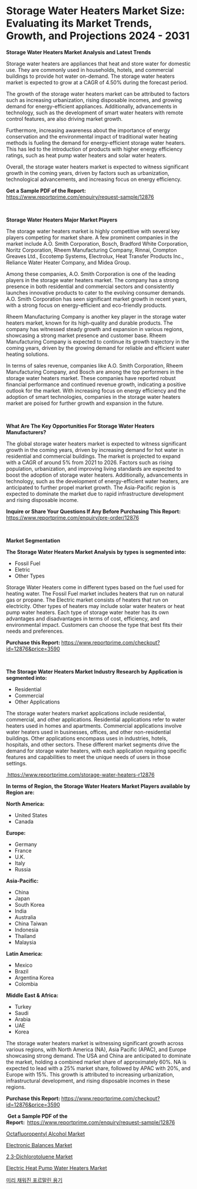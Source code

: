 <p><h1>Storage Water Heaters Market Size: Evaluating its Market Trends, Growth, and Projections 2024 - 2031</h1></p><p><strong>Storage Water Heaters Market Analysis and Latest Trends</strong></p>
<p><p>Storage water heaters are appliances that heat and store water for domestic use. They are commonly used in households, hotels, and commercial buildings to provide hot water on-demand. The storage water heaters market is expected to grow at a CAGR of 4.50% during the forecast period.</p><p>The growth of the storage water heaters market can be attributed to factors such as increasing urbanization, rising disposable incomes, and growing demand for energy-efficient appliances. Additionally, advancements in technology, such as the development of smart water heaters with remote control features, are also driving market growth.</p><p>Furthermore, increasing awareness about the importance of energy conservation and the environmental impact of traditional water heating methods is fueling the demand for energy-efficient storage water heaters. This has led to the introduction of products with higher energy efficiency ratings, such as heat pump water heaters and solar water heaters.</p><p>Overall, the storage water heaters market is expected to witness significant growth in the coming years, driven by factors such as urbanization, technological advancements, and increasing focus on energy efficiency.</p></p>
<p><strong>Get a Sample PDF of the Report:&nbsp;</strong> <a href="https://www.reportprime.com/enquiry/request-sample/12876">https://www.reportprime.com/enquiry/request-sample/12876</a></p>
<p>&nbsp;</p>
<p><strong>Storage Water Heaters Major Market Players</strong></p>
<p><p>The storage water heaters market is highly competitive with several key players competing for market share. A few prominent companies in the market include A.O. Smith Corporation, Bosch, Bradford White Corporation, Noritz Corporation, Rheem Manufacturing Company, Rinnai, Crompton Greaves Ltd., Eccotemp Systems, Electrolux, Heat Transfer Products Inc., Reliance Water Heater Company, and Midea Group.</p><p>Among these companies, A.O. Smith Corporation is one of the leading players in the storage water heaters market. The company has a strong presence in both residential and commercial sectors and consistently launches innovative products to cater to the evolving consumer demands. A.O. Smith Corporation has seen significant market growth in recent years, with a strong focus on energy-efficient and eco-friendly products.</p><p>Rheem Manufacturing Company is another key player in the storage water heaters market, known for its high-quality and durable products. The company has witnessed steady growth and expansion in various regions, showcasing a strong market presence and customer base. Rheem Manufacturing Company is expected to continue its growth trajectory in the coming years, driven by the growing demand for reliable and efficient water heating solutions.</p><p>In terms of sales revenue, companies like A.O. Smith Corporation, Rheem Manufacturing Company, and Bosch are among the top performers in the storage water heaters market. These companies have reported robust financial performance and continued revenue growth, indicating a positive outlook for the market. With increasing focus on energy efficiency and the adoption of smart technologies, companies in the storage water heaters market are poised for further growth and expansion in the future.</p></p>
<p>&nbsp;</p>
<p><strong>What Are The Key Opportunities For Storage Water Heaters Manufacturers?</strong></p>
<p><p>The global storage water heaters market is expected to witness significant growth in the coming years, driven by increasing demand for hot water in residential and commercial buildings. The market is projected to expand with a CAGR of around 5% from 2021 to 2026. Factors such as rising population, urbanization, and improving living standards are expected to boost the adoption of storage water heaters. Additionally, advancements in technology, such as the development of energy-efficient water heaters, are anticipated to further propel market growth. The Asia-Pacific region is expected to dominate the market due to rapid infrastructure development and rising disposable income.</p></p>
<p><strong>Inquire or Share Your Questions If Any Before Purchasing This Report:</strong> <a href="https://www.reportprime.com/enquiry/pre-order/12876">https://www.reportprime.com/enquiry/pre-order/12876</a></p>
<p>&nbsp;</p>
<p><strong>Market Segmentation</strong></p>
<p><strong>The Storage Water Heaters Market Analysis by types is segmented into:</strong></p>
<p><ul><li>Fossil Fuel</li><li>Eletric</li><li>Other Types</li></ul></p>
<p><p>Storage Water Heaters come in different types based on the fuel used for heating water. The Fossil Fuel market includes heaters that run on natural gas or propane. The Electric market consists of heaters that run on electricity. Other types of heaters may include solar water heaters or heat pump water heaters. Each type of storage water heater has its own advantages and disadvantages in terms of cost, efficiency, and environmental impact. Customers can choose the type that best fits their needs and preferences.</p></p>
<p><strong>Purchase this Report:&nbsp;</strong><a href="https://www.reportprime.com/checkout?id=12876&price=3590">https://www.reportprime.com/checkout?id=12876&price=3590</a></p>
<p>&nbsp;</p>
<p><strong>The Storage Water Heaters Market Industry Research by Application is segmented into:</strong></p>
<p><ul><li>Residential</li><li>Commercial</li><li>Other Applications</li></ul></p>
<p><p>The storage water heaters market applications include residential, commercial, and other applications. Residential applications refer to water heaters used in homes and apartments. Commercial applications involve water heaters used in businesses, offices, and other non-residential buildings. Other applications encompass uses in industries, hotels, hospitals, and other sectors. These different market segments drive the demand for storage water heaters, with each application requiring specific features and capabilities to meet the unique needs of users in those settings.</p></p>
<p><a href="https://www.reportprime.com/storage-water-heaters-r12876">&nbsp;https://www.reportprime.com/storage-water-heaters-r12876</a></p>
<p><strong>In terms of Region, the Storage Water Heaters Market Players available by Region are:</strong></p>
<p>
    <p> <strong> North America: </strong>
        <ul>
            <li>United States</li>
            <li>Canada</li>
        </ul>
        </p> 
    <p> <strong> Europe: </strong>
        <ul>
            <li>Germany</li>
            <li>France</li>
            <li>U.K.</li>
            <li>Italy</li>
            <li>Russia</li>
        </ul>
        </p> 
    <p> <strong> Asia-Pacific: </strong>
        <ul>
            <li>China</li>
            <li>Japan</li>
            <li>South Korea</li>
            <li>India</li>
            <li>Australia</li>
            <li>China Taiwan</li>
            <li>Indonesia</li>
            <li>Thailand</li>
            <li>Malaysia</li>
        </ul>
        </p> 
    <p> <strong> Latin America: </strong>
        <ul>
            <li>Mexico</li>
            <li>Brazil</li>
            <li>Argentina Korea</li>
            <li>Colombia</li>
        </ul>
        </p> 
    <p> <strong> Middle East & Africa: </strong>
        <ul>
            <li>Turkey</li>
            <li>Saudi</li>
            <li>Arabia</li>
            <li>UAE</li>
            <li>Korea</li>
        </ul>
    </p>
    </p>
<p><p>The storage water heaters market is witnessing significant growth across various regions, with North America (NA), Asia Pacific (APAC), and Europe showcasing strong demand. The USA and China are anticipated to dominate the market, holding a combined market share of approximately 60%. NA is expected to lead with a 25% market share, followed by APAC with 20%, and Europe with 15%. This growth is attributed to increasing urbanization, infrastructural development, and rising disposable incomes in these regions.</p></p>
<p><strong>Purchase this Report: </strong><a href="https://www.reportprime.com/checkout?id=12876&price=3590">https://www.reportprime.com/checkout?id=12876&price=3590</a></p>
<p>&nbsp;<strong>Get a Sample PDF of the Report:&nbsp;&nbsp;</strong><a href="https://www.reportprime.com/enquiry/request-sample/12876">https://www.reportprime.com/enquiry/request-sample/12876</a></p>
<p><strong></strong></p>
<p><p><a href="https://medium.com/@jordymiller63/market-forecast-global-octafluoropentyl-alcohol-trends-and-impact-analysis-2024-2031-by-9345b2de6b51">Octafluoropentyl Alcohol Market</a></p><p><a href="https://github.com/WillieWoodard/Market-Research-Report-List-5/blob/main/electronic-balances-market.md">Electronic Balances Market</a></p><p><a href="https://medium.com/@williambatz1907/future-trends-in-global-2-3-dichlorotoluene-market-market-insights-and-analysis-from-2024-to-2031-f1b9370eedb1">2,3-Dichlorotoluene Market</a></p><p><a href="https://github.com/marloy8/Market-Research-Report-List-5/blob/main/electric-heat-pump-water-heaters-market.md">Electric Heat Pump Water Heaters Market</a></p><p><a href="https://github.com/airdroplover110/Market-Research-Report-List-1/blob/main/163726962646.md">미리 채워진 포르말린 용기</a></p></p>